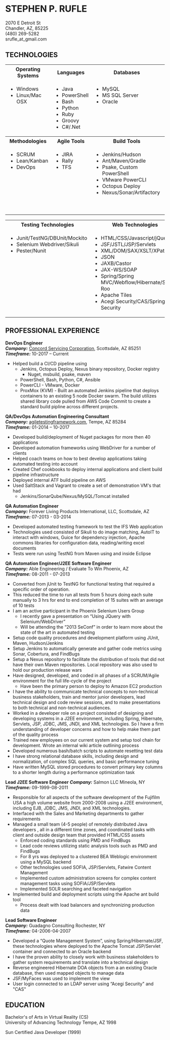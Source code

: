 # STEPHEN P. RUFLE

2070 E Detroit St  
Chandler, AZ, 85225  
(480) 269-5282  
srufle_at_gmail.com 

## TECHNOLOGIES

<table>
  <tbody>
    <tr>
      <th align="center">Operating Systems</th>
      <th align="center">Languages</th>
      <th align="center">Databases</th>
      <th align="center">Version Control</th>
    </tr>
    <tr>
      <td style="vertical-align: text-top">
        <ul>
          <li>Windows</li>
          <li>Linux/Mac OSX</li>
        </ul>
      </td>
      <td style="vertical-align: text-top">
        <ul>
            <li>Java</li>
            <li>PowerShell</li>
            <li>Bash</li>
            <li>Python</li>
            <li>Ruby</li>
            <li>Groovy</li>
            <li>C#/.Net</li>
        </ul>
      </td>
      <td style="vertical-align: text-top">
        <ul>
            <li>MySQL</li>
            <li>MS SQL Server</li>
            <li>Oracle</li>
        </ul>
      </td>
      <td style="vertical-align: text-top">
        <ul>
          <li>Git</li>
          <li>AWS Code Commit (Git)</li>
          <li>SVN</li>
          <li>TFS</li>
        </ul>
      </td>            
    </tr>
    <tr>
      <th align="center">Methodologies</th>
      <th align="center">Agile Tools</th>
      <th align="center">Build Tools</th>
      <th align="center">Infrastructure</th>
    </tr>
  <tr>
      <td style="vertical-align: text-top">
        <ul>
          <li>SCRUM</li>
          <li>Lean/Kanban</li>
          <li>DevOps</li>
        </ul>
      </td>
      <td style="vertical-align: text-top">
        <ul>
            <li>JIRA</li>
            <li>Rally</li>
            <li>TFS</li>
        </ul>
      </td>
      <td style="vertical-align: text-top">
        <ul>
            <li>Jenkins/Hudson</li>
            <li>Ant/Maven/Gradle</li>
            <li>Psake, Custom PowerShell</li>
            <li>VMware PowerCLI</li>
            <li>Octopus Deploy</li>
            <li>Nexus/Sonar/Artifactory</li>
        </ul>
      </td>
      <td style="vertical-align: text-top">
        <ul>
          <li>Vagrant/Packer/Terraform</li>
          <li>VMware/ProxMox/KVM</li>
          <li>VirtualBox</li>
          <li>AWS</li>
          <li>Docker</li>
          <li>AWS Elastic Container Registry (ECR) (Docker registry)</li>
          <li>Chef/SaltStack</li>
        </ul>
      </td>
    </tr>
  </tbody>
</table>
<table>
  <tbody>
    <tr>
      <th align="center">Testing Technologies</th>
      <th align="center">Web Technologies</th>
    </tr>
    <tr>
      <td style="vertical-align: text-top">
        <ul>
          <li>Junit/TestNG/DBUnit/Mockito</li>
          <li>Selenium Webdriver/Sikuli</li>
          <li>Pester/Nunit</li>
        </ul>
      </td>
      <td style="vertical-align: text-top">
        <ul>
            <li>HTML/CSS/Javascript/jQuery</li>
            <li>JSF/JSTL/JSP/Servlets</li>
            <li>XML/DOM/SAX/XSLT/XPath</li>
            <li>JSON</li>
            <li>JAXB/Castor</li>
            <li>JAX-WS/SOAP</li>
            <li>Spring/Spring MVC/Webflow/Hibernate/Spring Roo</li>
            <li>Apache Tiles</li>
            <li>Acegi Security/CAS/Spring Security</li>
        </ul>
      </td>
    </tr>
  </tbody>
</table>

## PROFESSIONAL EXPERIENCE

**DevOps Engineer**  
**_Company:_** [Concord Servicing Corporation](https://www.concordservicing.com/), Scottsdale, AZ 85251  
**_Timeframe:_** 10-2017 – Current

- Helped build a CI/CD pipeline using
  - Jenkins, Octopus Deploy, Nexus binary repository, Docker registry
    - Nuget, msbuild, psake, maven
  - PowerShell, Bash, Python, C#, Ansible
  - PowerCLI - VMware, Docker
  - ProxMox (KVM) - Built an automated Jenkins pipeline that deploys containers to an existing 5 node Docker swarm. The build utilizes shared library code pulled from AWS Code Commit to create a standard build pipline across different projects.

**QA/DevOps Automation Engineering Consultant**  
**_Company:_** [agiletestingframework.com](http://www.agiletestingframework.com/about/), Tempe, AZ 85284  
**_Timeframe:_** 01-2014 – 10-2017

- Developed build/deployment of Nuget packages for more then 40 applications
- Developed automation frameworks using WebDriver for a number of clients
- Helped coach teams on how to best develop applications taking automated testing into account
- Created Chef cookbooks to deploy internal applications and client build pipeline infrastructure
- Deployed internal ATF build pipeline on AWS
- Used SaltStack and Vagrant to create a set of demonstration VM's that had
  - Jenkins/SonarQube/Nexus/MySQL/Tomcat installed

**QA Automation Engineer**  
**_Company:_** Forever Living Products International, LLC, Scottsdale, AZ  
**_Timeframe:_** 07-2013 - 03-2014   

- Developed automated testing framework to test the IFS Web application
- Technologies used consisted of Sikuli to do image matching, AutoIT to interact with windows, Guice for dependency injection, Apache commons libraries for configuration data, reading/writing excel documents
- Tests were run using TestNG from Maven using and inside Eclipse

**QA Automation Engineer/J2EE Software Engineer**  
**_Company:_** Able Engineering / Evaluate To Win  Phoenix, AZ  
**_Timeframe:_** 08-2011 - 07-2013  

- Converted from jUnit to TestNG for functional testing that required a specific order of operation.
- This reduced the time to run all tests from 5 hours doing each suite manually to 3 hrs for end to end completion of 15 suites with an average of 10 tests 
- I am an active participant in the Phoenix Selenium Users Group
  - I recently gave a presentation on “Using JQuery with Selenium/WebDriver”
  - Will be attending the “2013 SeConf” in order to learn more about the state of the art in automated testing
- Setup code quality procedures and development platform using JUnit, Maven, Hudson/Jenkins
- Setup Jenkins to automatically generate and gather code metrics using Sonar, Cobertura, and FindBugs
- Setup a Nexus repository to facilitate the distribution of tools that did not have their own Maven repositories. Local repository was also used to hold our production release wars
- Have designed, developed, and coded in all phases of a SCRUM/Agile environment for the full life-cycle of the project
  - Have been the primary person to deploy to Amazon EC2 production
- I have the ability to communicate technical concepts to non-technical business stakeholders, train and mentor junior developers, lead technical design and code review sessions, and to make presentations to both technical and non-technical audiences.
- Worked in a developer role on a project consisted of designing and developing systems in a J2EE environment, including Spring, Hibernate, Servlets, JSP, JDBC, JMS, JNDI, and XML technologies. So I have a firm understanding of developer concerns and how to help make them part of the quality process
- Trained new employees on our current system and setup tool chain for development. Wrote an internal wiki article outlining process
- Developed numerous bash/batch scripts to automate resetting test data
- I have strong relational database skills, including design and normalization, of complex SQL queries, and basic performance tuning
- Have written MySQL stored procedures to convert primary key columns to a shorter length during a performance optimization task

**Lead J2EE Software Engineer**
**_Company:_** Salmon LLC	Mineola, NY 
**_Timeframe:_** 09-1999-08-2011

- Responsible for all aspects of the software development of the Fujifilm USA a high volume website from 2000-2008 using a  J2EE environment, including EJB, JDBC, JMS, JNDI, and XML technologies.
- Interfaced with the Sales and Marketing departments to gather requirements
- Managed a small team (4-5 people) of remotely distributed Java developers , all in a different time zones, and coordinated tasks with client and outside design team that provided HTML/CSS assets
  - Enforced coding standards using PMD and FindBugs
  - Lead code reviews utilizing static analysis tools such as PMD and FindBugs
  - For  8 yrs was deployed to a clustered BEA Weblogic environment  using a MySQL backend
  - Other technologies used SOFIA, JSP/Servlets, Fatwire Content Management
  - Implemented custom administration screens for complex content management tasks using SOFIA/JSP/Servlets
  - Implemented SOLR searching and faceted navigation 
- Implemented build and deployment scripts using the Apache ant build tool
  - Process dealt with load balancers and synchronizing production data



**Lead Software Engineer**  
**_Company:_** Guadagno Consulting	Rochester, NY  
**_Timeframe:_** 04-2006-04-2007

- Developed a “Quote Management System”, using Spring/Hibernate/JSF, these technologies where deployed to the Apache Tomcat JSP/Servlet container  and connected to an  Oracle backend
- I have the proven ability to closely work with business stakeholders to gather system requirements and translate into a technical design
- Reverse engineered Hibernate DOA objects from a an existing Oracle database, then used mapped objects to manage data
- JSF/MyFaces was used to implement the view
- User login connected to an LDAP server using “Acegi Security" and "CAS"


## EDUCATION
Bachelor's  of Arts in Virtual Reality (CS)  
University of Advancing Technology     Tempe, AZ 1998

Sun Certified Java Developer (1999)

